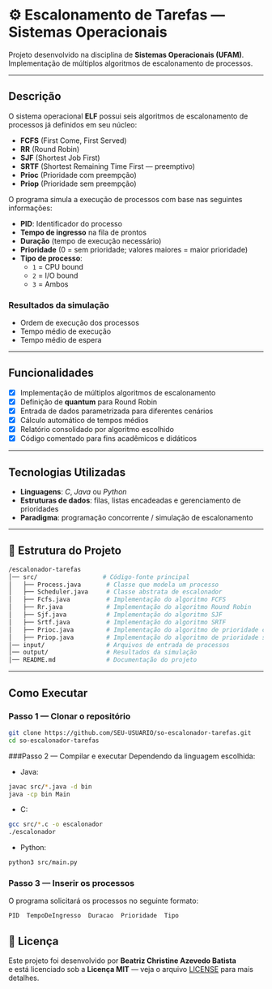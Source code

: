 # ⚙️ Escalonamento de Tarefas — Sistemas Operacionais

Projeto desenvolvido na disciplina de **Sistemas Operacionais (UFAM)**.  
Implementação de múltiplos algoritmos de escalonamento de processos.

---

## Descrição
O sistema operacional **ELF** possui seis algoritmos de escalonamento de processos já definidos em seu núcleo:  
- **FCFS** (First Come, First Served)  
- **RR** (Round Robin)  
- **SJF** (Shortest Job First)  
- **SRTF** (Shortest Remaining Time First — preemptivo)  
- **Prioc** (Prioridade com preempção)  
- **Priop** (Prioridade sem preempção)  

O programa simula a execução de processos com base nas seguintes informações:  
- **PID**: Identificador do processo  
- **Tempo de ingresso** na fila de prontos  
- **Duração** (tempo de execução necessário)  
- **Prioridade** (0 = sem prioridade; valores maiores = maior prioridade)  
- **Tipo de processo**:  
  - `1` = CPU bound  
  - `2` = I/O bound  
  - `3` = Ambos  

### Resultados da simulação
- Ordem de execução dos processos  
- Tempo médio de execução  
- Tempo médio de espera  

---

## Funcionalidades
- [x] Implementação de múltiplos algoritmos de escalonamento  
- [x] Definição de **quantum** para Round Robin  
- [x] Entrada de dados parametrizada para diferentes cenários  
- [x] Cálculo automático de tempos médios  
- [x] Relatório consolidado por algoritmo escolhido  
- [x] Código comentado para fins acadêmicos e didáticos  

---

## Tecnologias Utilizadas
- **Linguagens**: *C*, *Java* ou *Python*  
- **Estruturas de dados**: filas, listas encadeadas e gerenciamento de prioridades  
- **Paradigma**: programação concorrente / simulação de escalonamento  

---

## 📂 Estrutura do Projeto
```bash
/escalonador-tarefas
│── src/                  # Código-fonte principal
│   ├── Process.java       # Classe que modela um processo
│   ├── Scheduler.java     # Classe abstrata de escalonador
│   ├── Fcfs.java          # Implementação do algoritmo FCFS
│   ├── Rr.java            # Implementação do algoritmo Round Robin
│   ├── Sjf.java           # Implementação do algoritmo SJF
│   ├── Srtf.java          # Implementação do algoritmo SRTF
│   ├── Prioc.java         # Implementação do algoritmo de prioridade com preempção
│   ├── Priop.java         # Implementação do algoritmo de prioridade sem preempção
│── input/                 # Arquivos de entrada de processos
│── output/                # Resultados da simulação
│── README.md              # Documentação do projeto
```
---
## Como Executar

### Passo 1 — Clonar o repositório
```bash
git clone https://github.com/SEU-USUARIO/so-escalonador-tarefas.git
cd so-escalonador-tarefas
```
###Passo 2 — Compilar e executar
Dependendo da linguagem escolhida:
- Java:
```bash
javac src/*.java -d bin
java -cp bin Main
```
- C:
```bash
gcc src/*.c -o escalonador
./escalonador
```
- Python:
```bash
python3 src/main.py
```
### Passo 3 — Inserir os processos

O programa solicitará os processos no seguinte formato:

```bash
PID  TempoDeIngresso  Duracao  Prioridade  Tipo
```

## 📄 Licença
Este projeto foi desenvolvido por **Beatriz Christine Azevedo Batista**  
e está licenciado sob a **Licença MIT** — veja o arquivo [LICENSE](LICENSE) para mais detalhes.



